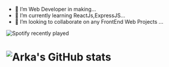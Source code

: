 

- 🔭 I’m Web Developer in making...
- 🌱 I’m currently learning ReactJs,ExpressJS...
- 👯 I’m looking to collaborate on any FrontEnd Web Projects ...

![Spotify recently played](https://spotify-recently-played-readme.vercel.app/api?user=jgx5vvc2nhwlobaszkaiuh2mr)



# ![Arka's GitHub stats](https://github-readme-stats.vercel.app/api?username=arkasarkar2000&show_icons=true&theme=radical)

